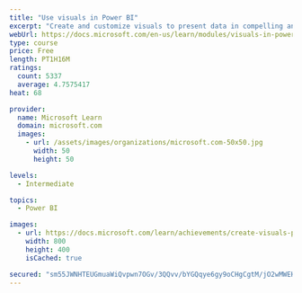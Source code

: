 ```yaml
---
title: "Use visuals in Power BI"
excerpt: "Create and customize visuals to present data in compelling and insightful ways."
webUrl: https://docs.microsoft.com/en-us/learn/modules/visuals-in-power-bi/
type: course
price: Free
length: PT1H16M
ratings:
  count: 5337
  average: 4.7575417
heat: 68

provider:
  name: Microsoft Learn
  domain: microsoft.com
  images:
    - url: /assets/images/organizations/microsoft.com-50x50.jpg
      width: 50
      height: 50

levels:
  - Intermediate

topics:
  - Power BI

images:
  - url: https://docs.microsoft.com/learn/achievements/create-visuals-power-bi-desktop-social.png
    width: 800
    height: 400
    isCached: true

secured: "sm55JWNHTEUGmuaWiQvpwn7OGv/3QQvv/bYGQqye6gy9oCHgCgtM/jO2wMWEHMN2698QhABVpqKyIxYFLrp37cXkoJGLIdxoGuK4PVGIwZPsx6KRcTUFRcnQDMx/zir/kTiTT1GajLD/zYpokNDQqFj0v+RcIW185GTIOS6D5HP07p6lue23QB7b/C3D2NiZUuLTg+TuZci7fi54fis/b1HKU9X7F6MYGncDrt6isxEJkLonYSCrmeeI8CnKlsELAG5kMiCbXDaYgEDN4HNDnZkomFOIjlbF3vMIFlCyWs960WCBL43Wks4T5ovZIqG7cDQrizfr9XyDk0Wcx1jWEANDvhzgVuCfJu0SHyMQRyWmLhGqXvg5wUo210CpQFImsBlpNQRZw0QF1raHA4xuTT0B29UtmaeeWPPa4KwrmYU=;Fa7jmlR/IkwhumdTVrQC+w=="
---
```


